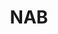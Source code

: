 ---
facebook: http://facebook.com/NAB
googleplus: https://plus.google.com/+NAB
linkedin: http://linkedin.com/company/national-australia-bank
logohandle: nabcomau
sort: nab
title: NAB
twitter: https://x.com/NAB
website: https://www.nab.com.au/
wikipedia: https://en.wikipedia.org/wiki/National_Australia_Bank
youtube: http://youtube.com/user/nab
---